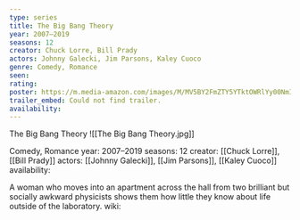 ```yaml
---
type: series
title: The Big Bang Theory
year: 2007–2019
seasons: 12
creator: Chuck Lorre, Bill Prady
actors: Johnny Galecki, Jim Parsons, Kaley Cuoco
genre: Comedy, Romance
seen:
rating: 
poster: https://m.media-amazon.com/images/M/MV5BY2FmZTY5YTktOWRlYy00NmIyLWE0ZmQtZDg2YjlmMzczZDZiXkEyXkFqcGdeQXVyNjg4NzAyOTA@._V1_SX300.jpg
trailer_embed: Could not find trailer.
availability:
---
```

The Big Bang Theory
![[The Big Bang Theory.jpg]]

Comedy, Romance
year: 2007–2019
seasons: 12
creator: [[Chuck Lorre]], [[Bill Prady]]
actors: [[Johnny Galecki]], [[Jim Parsons]], [[Kaley Cuoco]]
availability:

A woman who moves into an apartment across the hall from two brilliant but socially awkward physicists shows them how little they know about life outside of the laboratory.
wiki: 



